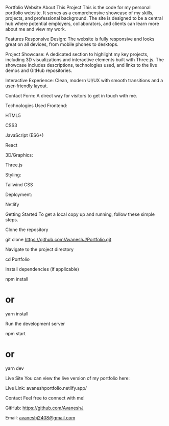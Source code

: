 Portfolio Website
About This Project
This is the code for my personal portfolio website. It serves as a comprehensive showcase of my skills, projects, and professional background. The site is designed to be a central hub where potential employers, collaborators, and clients can learn more about me and view my work.

Features
Responsive Design: The website is fully responsive and looks great on all devices, from mobile phones to desktops.

Project Showcase: A dedicated section to highlight my key projects, including 3D visualizations and interactive elements built with Three.js. The showcase includes descriptions, technologies used, and links to the live demos and GitHub repositories.

Interactive Experience: Clean, modern UI/UX with smooth transitions and a user-friendly layout.

Contact Form: A direct way for visitors to get in touch with me.

Technologies Used
Frontend:

HTML5

CSS3

JavaScript (ES6+)

React

3D/Graphics:

Three.js

Styling:

Tailwind CSS

Deployment:

Netlify

Getting Started
To get a local copy up and running, follow these simple steps.

Clone the repository

git clone https://github.com/AvaneshJ/Portfolio.git

Navigate to the project directory

cd Portfolio

Install dependencies (if applicable)

npm install

# or

yarn install

Run the development server

npm start

# or

yarn dev

Live Site
You can view the live version of my portfolio here:

Live Link: avaneshportfolio.netlify.app/

Contact
Feel free to connect with me!

GitHub: https://github.com/AvaneshJ

Email: avaneshj2408@gmail.com
